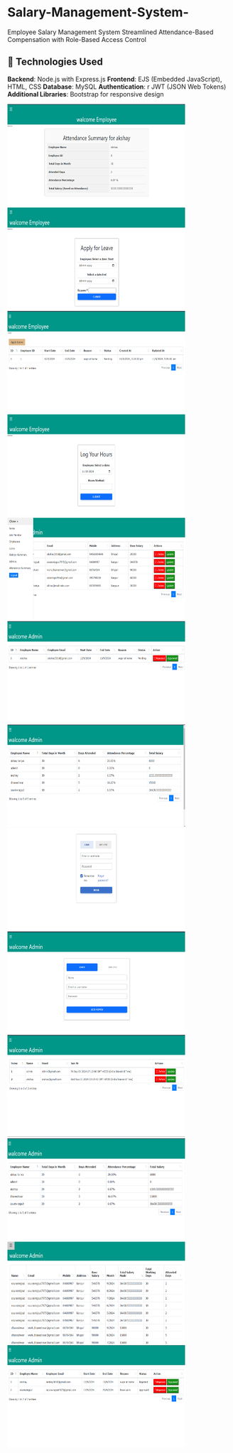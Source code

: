 # Salary-Management-System-

Employee Salary Management System
Streamlined Attendance-Based Compensation with Role-Based Access Control


## 🚀 Technologies Used

**Backend**: Node.js with Express.js
**Frontend**: EJS (Embedded JavaScript), HTML, CSS
**Database**: MySQL
**Authentication**: r JWT (JSON Web Tokens)
**Additional Libraries**: Bootstrap for responsive design

<div style="flex">
<img src="./src/Public/images/Screenshot 2024-09-11 155509.png" alt="Alt text" width="400" height="230">
<img src="./src/Public/images/Screenshot 2024-09-11 155523.png" alt="Alt text" width="400" height="230">
<img src="./src/Public/images/Screenshot 2024-09-11 155539.png" alt="Alt text" width="400" height="230">
<img src="./src/Public/images/Screenshot 2024-09-11 155552.png" alt="Alt text" width="400" height="230">
<img src="./src/Public/images/Screenshot 2024-09-11 163540.png" alt="Alt text" width="400" height="230">
<img src="./src/Public/images/Screenshot 2024-09-11 163555.png" alt="Alt text" width="400" height="230">
<img src="./src/Public/images/Screenshot 2024-09-11 163606.png" alt="Alt text" width="400" height="230">
<img src="./src/Public/images/Screenshot 2024-09-11 180205.png" alt="Alt text" width="400" height="230">
<img src="./src/Public/images/Screenshot 2024-09-11 180449.png" alt="Alt text" width="400" height="230">
<img src="./src/Public/images/Screenshot 2024-09-11 180436.png" alt="Alt text" width="400" height="230">
<img src="./src/Public/images/Screenshot 2024-09-11 180424.png" alt="Alt text" width="400" height="230">
<img src="./src/Public/images/Screenshot 2024-09-11 180406.png" alt="Alt text" width="400" height="230">
<img src="./src/Public/images/Screenshot 2024-09-11 180328.png" alt="Alt text" width="400" height="230">
<img src=".

</div>



Thank you for visiting 
